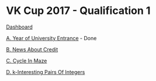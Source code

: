 # VK Cup 2017 - Qualification 1

[Dashboard](https://codeforces.com/contest/769)

[A. Year of University Entrance](https://codeforces.com/contest/769/problem/A) - Done

[B. News About Credit](https://codeforces.com/contest/769/problem/B)

[C. Cycle In Maze](https://codeforces.com/contest/769/problem/C)

[D. k-Interesting Pairs Of Integers](https://codeforces.com/contest/769/problem/D)
